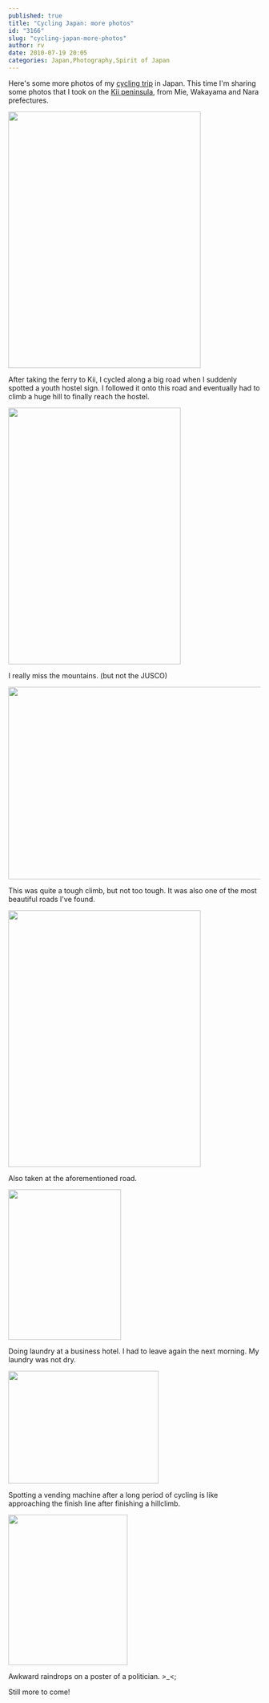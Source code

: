 ```yaml
---
published: true
title: "Cycling Japan: more photos"
id: "3166"
slug: "cycling-japan-more-photos"
author: rv
date: 2010-07-19 20:05
categories: Japan,Photography,Spirit of Japan
---
```

Here's some more photos of my <a href="/blog/travel/spirit-of-japan/" target="_blank">cycling trip</a> in Japan. This time I'm sharing some photos that I took on the <a href="http://maps.google.com/?ie=UTF8&amp;ll=34.025348,136.647949&amp;spn=3.245738,4.938354&amp;z=8" target="_blank">Kii peninsula</a>, from Mie, Wakayama and Nara prefectures.

<a href="https://s3.amazonaws.com/cfwblog/uploads/2010/07/img_1914ps_2048.jpg"><img class="aligncenter size-full wp-image-3172" title="IMG_1914PS_512" src="https://s3.amazonaws.com/cfwblog/uploads/2010/07/img_1914ps_512.jpg" alt="" width="384" height="512" /></a>

After taking the ferry to Kii, I cycled along a big road when I suddenly spotted a youth hostel sign. I followed it onto this road and eventually had to climb a huge hill to finally reach the hostel.

<a href="https://s3.amazonaws.com/cfwblog/uploads/2010/07/img_1966ps_2048.jpg"><img class="aligncenter size-full wp-image-3173" title="IMG_1966PS_512" src="https://s3.amazonaws.com/cfwblog/uploads/2010/07/img_1966ps_512.jpg" alt="" width="344" height="512" /></a>

I really miss the mountains. (but not the JUSCO)

<a href="https://s3.amazonaws.com/cfwblog/uploads/2010/07/img_1973ps_2048.jpg"><img class="aligncenter size-full wp-image-3174" title="IMG_1973PS_512" src="https://s3.amazonaws.com/cfwblog/uploads/2010/07/img_1973ps_512.jpg" alt="" width="512" height="384" /></a>

This was quite a tough climb, but not too tough. It was also one of the most beautiful roads I've found.

<a href="https://s3.amazonaws.com/cfwblog/uploads/2010/07/img_1974ps_2048.jpg"><img class="aligncenter size-full wp-image-3175" title="IMG_1974PS_512" src="https://s3.amazonaws.com/cfwblog/uploads/2010/07/img_1974ps_512.jpg" alt="" width="384" height="512" /></a>

Also taken at the aforementioned road.

<a href="https://s3.amazonaws.com/cfwblog/uploads/2010/07/img_1959ps.jpg"><img class="aligncenter size-medium wp-image-3176" title="IMG_1959PS" src="https://s3.amazonaws.com/cfwblog/uploads/2010/07/img_1959ps.jpg?w=225" alt="" width="225" height="300" /></a>

Doing laundry at a business hotel. I had to leave again the next morning. My laundry was not dry.

<a href="https://s3.amazonaws.com/cfwblog/uploads/2010/07/img_1986ps_20481.jpg"><img class="aligncenter size-medium wp-image-3177" title="IMG_1986PS_2048" src="https://s3.amazonaws.com/cfwblog/uploads/2010/07/img_1986ps_20481.jpg?w=300" alt="" width="300" height="225" /></a>

Spotting a vending machine after a long period of cycling is like approaching the finish line after finishing a hillclimb.

<a href="https://s3.amazonaws.com/cfwblog/uploads/2010/07/img_1988.jpg"><img class="aligncenter size-medium wp-image-3178" title="IMG_1988" src="https://s3.amazonaws.com/cfwblog/uploads/2010/07/img_1988.jpg?w=238" alt="" width="238" height="300" /></a>

Awkward raindrops on a poster of a politician. &gt;_&lt;;

Still more to come!